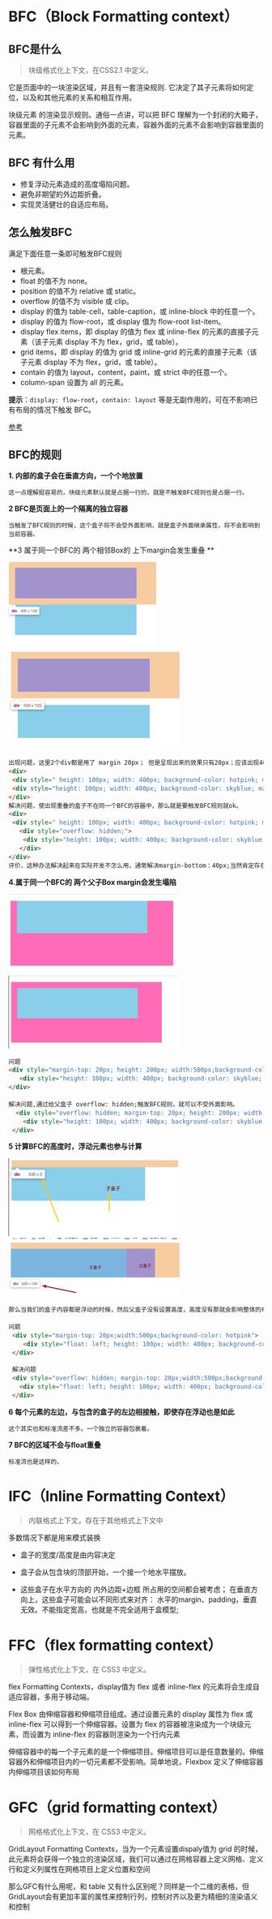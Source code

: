 # BFC（Block Formatting context）

## BFC是什么

> 块级格式化上下文，在CSS2.1 中定义。

它是页面中的一块渲染区域，并且有一套渲染规则. 它决定了其子元素将如何定位，以及和其他元素的关系和相互作用。

 块级元素 的渲染显示规则。通俗一点讲，可以把 BFC 理解为一个封闭的大箱子，容器里面的子元素不会影响到外面的元素，容器外面的元素不会影响到容器里面的元素。



## **BFC 有什么用**

- 修复浮动元素造成的高度塌陷问题。
- 避免非期望的外边距折叠。
- 实现灵活健壮的自适应布局。

## 怎么触发BFC

满足下面任意一条即可触发BFC规则



- <html>  根元素。
- float 的值不为 none。
- position 的值不为 relative 或 static。
- overflow 的值不为 visible 或 clip。
- display 的值为 table-cell，table-caption，或 inline-block 中的任意一个。
- display 的值为 flow-root，或 display 值为 flow-root list-item。
- display flex items，即 display 的值为 flex 或 inline-flex 的元素的直接子元素（该子元素 display 不为 flex，grid，或 table）。
- grid items，即 display 的值为 grid 或 inline-grid 的元素的直接子元素（该子元素 display 不为 flex，grid，或 table）。
- contain 的值为 layout，content，paint，或 strict 中的任意一个。
- column-span 设置为 all 的元素。

**提示**：`display: flow-root`，`contain: layout` 等是无副作用的，可在不影响已有布局的情况下触发 BFC。

[参考](https://developer.mozilla.org/zh-CN/docs/Web/CSS/CSS_Flow_Layout/Intro_to_formatting_contexts)

## BFC的规则

 **1. 内部的盒子会在垂直方向，一个个地放置**

```
这一点理解挺容易的，块级元素默认就是占据一行的，就是不触发BFC规则也是占据一行。
```

 **2 BFC是页面上的一个隔离的独立容器**

```
当触发了BFC规则的时候，这个盒子将不会受外面影响，就是盒子外面继承属性，将不会影响到当前容器。
```

 **3 属于同一个BFC的 两个相邻Box的 上下margin会发生重叠 **

<img src="static/images/margin上下重叠.png" style="zoom:30%;text-align:left" />

<img src="static/images/解决margin上下重叠.png" alt="解决margin上下重叠" style="zoom:33%;" />

```html
出现问题，这里2个div都是用了 margin 20px； 但是呈现出来的效果只有20px；应该出现40px才是符合要求的
<div>
 <div style=" height: 100px; width: 400px; background-color: hotpink; margin:20px;"></div>
 <div style="height: 100px; width: 400px; background-color: skyblue; margin:20px;"></div>  
</div>
解决问题，使出现重叠的盒子不在同一个BFC的容器中，那么就是要触发BFC规则就ok。
<div>
 <div style=" height: 100px; width: 400px; background-color: hotpink; margin:20px;"></div>
   <div style="overflow: hidden;">
    <div style="height: 100px; width: 400px; background-color: skyblue; margin:20px;"></div>
   </div>    
</div>
评价，这种办法解决起来在实际开发不怎么用，通常解决margin-bottom：40px;当然肯定存在其他地方用的到这个规则的，比如封装组件。
```

**4.属于同一个BFC的 两个父子Box margin会发生塌陷**

<img src="static/images/margin塌陷.png" alt="margin塌陷" style="zoom:33%;" />

<img src="./static/images/解决margin塌陷.png" style="zoom:33%;" />



```html
问题
<div style="margin-top: 20px; height: 200px; width:500px;background-color: hotpink">
   <div style="height: 100px; width: 400px; background-color: skyblue; margin:20px;"></div>
</div>

解决问题,通过给父盒子 overflow: hidden;触发BFC规则，就可以不受外面影响。
  <div style="overflow: hidden; margin-top: 20px; height: 200px; width:500px;background-color: hotpink">
    <div style="height: 100px; width: 400px; background-color: skyblue; margin:20px;"></div>
 </div>
```

**5 计算BFC的高度时，浮动元素也参与计算** 

<img src="static/images/浮动导致父盒子高度为0.png" style="zoom:33%;" />

<img src="static/images/解决浮动父盒子高度为0.png" alt="解决浮动父盒子高度为0" style="zoom:33%;" />

```html
那么当我们的盒子内容都是浮动的时候，然后父盒子没有设置高度，高度没有那就会影响整体的布局。当我们触发BFC规则的时候同样可以解决这样的问题。

问题
 <div style="margin-top: 20px;width:500px;background-color: hotpink">
    <div style="float: left; height: 100px; width: 400px; background-color: skyblue;"></div>
 </div>
 
 解决问题
 <div style="overflow: hidden; margin-top: 20px;width:500px;background-color: hotpink">
   <div style="float: left; height: 100px; width: 400px; background-color: skyblue;"></div>
 </div>
```

**6 每个元素的左边，与包含的盒子的左边相接触，即使存在浮动也是如此**

```
这个其实也和标准流差不多。一个独立的容器包裹着。
```

**7 BFC的区域不会与float重叠**

```
标准流也是这样的。
```





# IFC（Inline Formatting Context）

> 内联格式上下文，存在于其他格式上下文中
>

多数情况下都是用来模式装换

- 盒子的宽度/高度是由内容决定

- 盒子会从包含块的顶部开始，一个接一个地水平摆放。
- 这些盒子在水平方向的 内外边距+边框 所占用的空间都会被考虑； 在垂直方向上，这些盒子可能会以不同形式来对齐： 水平的margin、padding，垂直无效。不能指定宽高，也就是不完全适用于盒模型;



# FFC（flex formatting context）

> 弹性格式化上下文，在 CSS3 中定义。

flex Formatting Contexts，display值为 flex 或者 inline-flex 的元素将会生成自适应容器，多用于移动端。

Flex Box 由伸缩容器和伸缩项目组成。通过设置元素的 display 属性为 flex 或 inline-flex 可以得到一个伸缩容器。设置为 flex 的容器被渲染成为一个块级元素，而设置为 inline-flex 的容器则渲染为一个行内元素

伸缩容器中的每一个子元素的是一个伸缩项目。伸缩项目可以是任意数量的。伸缩容器外和伸缩项目内的一切元素都不受影响。简单地说，Flexbox 定义了伸缩容器内伸缩项目该如何布局



# GFC（grid formatting context）

> 网格格式化上下文，在 CSS3 中定义。

GridLayout Formatting Contexts，当为一个元素设置dispaly值为 grid 的时候，此元素将会获得一个独立的渲染区域，我们可以通过在网格容器上定义网格、定义行和定义列属性在网格项目上定义位置和空间

那么GFC有什么用呢，和 table 又有什么区别呢？同样是一个二维的表格，但GridLayout会有更加丰富的属性来控制行列，控制对齐以及更为精细的渲染语义和控制



